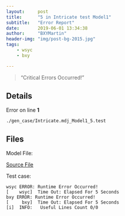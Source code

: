 ```yaml
---
layout:     post
title:      "5 in Intricate test Model1"
subtitle:   "Error Report"
date:       2019-06-01 13:34:38
author:     "BXYMartin"
header-img: "img/post-bg-2015.jpg"
tags:
    - wsyc
    - bxy

---
```


> “Critical Errors Occurred!”


## Details

Error on line **1**

```
./gen_case/Intricate.mdj_Model1_5.test
```

## Files

Model File:

[Source File](https://github.com/BXYMartin/OO-Public/blob/master/test_mdj/Intricate.mdj)

Test case:

```
wsyc ERROR: Runtime Error Occurred!
[    wsyc]  Time Out: Elapsed For 5 Seconds
bxy ERROR: Runtime Error Occurred!
[     bxy]  Time Out: Elapsed For 5 Seconds
[i]  INFO:	 Useful Lines Count 0/0
```



